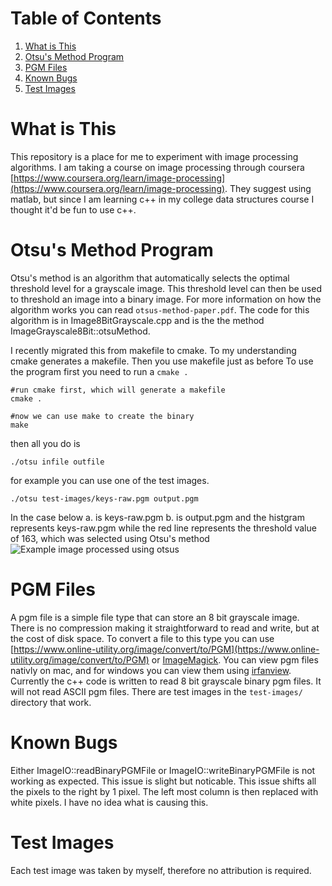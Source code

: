 
# Table of Contents

1. [What is This](#what)
2. [Otsu's Method Program](#otsu)
3. [PGM Files](#pgm)
4. [Known Bugs](#bugs)
5. [Test Images](#test-images)

<a name="otsu"></a>
# What is This

This repository is a place for me to experiment with image processing algorithms.  I am taking a course on image processing through coursera  [https://www.coursera.org/learn/image-processing](https://www.coursera.org/learn/image-processing).  They suggest using matlab, but since I am learning c++ in my college data structures course I thought it'd be fun to use c++.

<a name="otsu"></a>
# Otsu's Method Program
Otsu's method is an algorithm that automatically selects the optimal threshold level for a grayscale image.  This threshold level can then be used to threshold an image into a binary image.  For more information on how the algorithm works you can read `otsus-method-paper.pdf`.  The code for this algorithm is in Image8BitGrayscale.cpp and is the the method ImageGrayscale8Bit::otsuMethod.

I recently migrated this from makefile to cmake.  To my understanding cmake generates a makefile. Then you use makefile just as before
To use the program first you need to run a `cmake .` 

```
#run cmake first, which will generate a makefile
cmake .

#now we can use make to create the binary
make
```

then all you do is

```
./otsu infile outfile
```

for example you can use one of the test images.

```
./otsu test-images/keys-raw.pgm output.pgm
```
In the case below a. is keys-raw.pgm b. is output.pgm and the histgram represents keys-raw.pgm while the red line represents the threshold value of 163, which was selected using Otsu's method 
![Example image processed using otsus](https://i.imgur.com/dVr8oyA.jpg)

<a name="pgm"></a>
# PGM Files

A pgm file is a simple file type that can store an 8 bit grayscale image.  There is no compression making it straightforward to read and write, but at the cost of disk space.  To convert a file to this type you can use [https://www.online-utility.org/image/convert/to/PGM](https://www.online-utility.org/image/convert/to/PGM) or [ImageMagick](https://www.imagemagick.org/script/index.php).  You can view pgm files nativly on mac, and for windows you can view them using [irfanview](https://www.irfanview.com/). Currently the c++ code is written to read 8 bit grayscale binary pgm files.  It will not read ASCII pgm files. There are test images in the `test-images/` directory that work.

<a name="bugs"></a>
# Known Bugs

Either ImageIO::readBinaryPGMFile or ImageIO::writeBinaryPGMFile is not working as expected.  This issue is slight but noticable.  This issue shifts all the pixels to the right by 1 pixel.  The left most column is then replaced with white pixels.  I have no idea what is causing this.

<a name="test-images"></a>
# Test Images

Each test image was taken by myself, therefore no attribution is required.
